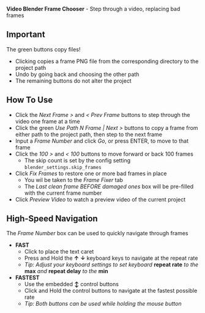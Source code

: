 **Video Blender Frame Chooser** - Step through a video, replacing bad frames

## Important
The green buttons copy files!
- Clicking copies a frame PNG file from the corresponding directory to the project path
- Undo by going back and choosing the other path
- The remaining buttons do not alter the project

## How To Use
- Click the _Next Frame >_ and _< Prev Frame_ buttons to step through the video one frame at a time
- Click the green _Use Path N Frame | Next >_ buttons to copy a frame from either path to the project path, then step to the next frame
- Input a _Frame Number_ and click _Go_, or press ENTER, to move to that frame
- Click the _100 >_ and _< 100_ buttons to move forward or back 100 frames
    - The skip count is set by the config setting `blender_settings.skip_frames`
- Click _Fix Frames_ to restore one or more bad frames in place
    - You wil be taken to the _Frame Fixer_ tab
    - The _Last clean frame BEFORE damaged ones_ box will be pre-filled with the current frame number
- Click _Preview Video_ to watch a preview video of the current project

## High-Speed Navigation
The _Frame Number_ box can be used to quickly navigate through frames
- **FAST**
    - Click to place the text caret
    - Press and Hold the **&uarr;** **&darr;** keyboard keys to navigate at the repeat rate
    - _Tip: Adjust your keyboard settings to set keyboard_ **repeat rate** _to the_ **max** _and_ **repeat delay** _to the_ **min**
- **FASTEST**
    - Use the embedded **&varr;** control buttons
    - Click and Hold the control buttons to navigate at the fastest possible rate
    - _Tip: Both buttons can be used while holding the mouse button_